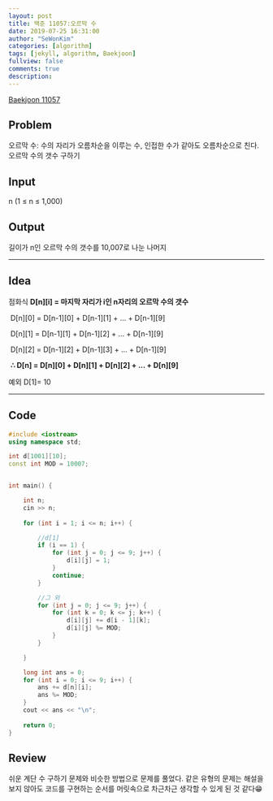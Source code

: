 ```yaml
---
layout: post
title: 백준 11057:오르막 수
date: 2019-07-25 16:31:00
author: "SeWonKim"
categories: [algorithm]
tags: [jekyll, algorithm, Baekjoon]
fullview: false
comments: true
description: 
---
```


[Baekjoon 11057](https://www.acmicpc.net/problem/11057)



## Problem
오르막 수: 수의 자리가 오름차순을 이루는 수, 인접한 수가 같아도 오름차순으로 친다.
​
오르막 수의 갯수 구하기



## Input
n (1 ≤ n ≤ 1,000)



## Output
길이가 n인 오르막 수의 갯수를 10,007로 나눈 나머지





------



## Idea
점화식 **D\[n][i] = 마지막 자리가 i인 n자리의 오르막 수의 갯수**

​	D\[n][0] = D\[n-1][0] + D\[n-1][1] + ... + D\[n-1][9]

​	D\[n][1] = D\[n-1][1] + D\[n-1][2] + ... + D\[n-1][9]

​	D\[n][2] = D\[n-1][2] + D\[n-1][3] + ... + D\[n-1][9]

​	 **∴ D[n] = D\[n][0] + D\[n][1] + D\[n][2] + ... + D\[n][9]**



​예외 D[1]= 10



------



## Code

```cpp
#include <iostream>
using namespace std;

int d[1001][10];
const int MOD = 10007;


int main() {

	int n;
	cin >> n;
	
	for (int i = 1; i <= n; i++) {

		//d[1]
		if (i == 1) {
			for (int j = 0; j <= 9; j++) {
				d[i][j] = 1;
			}
			continue;
		}

		//그 외
		for (int j = 0; j <= 9; j++) {
			for (int k = 0; k <= j; k++) {
				d[i][j] += d[i - 1][k];
				d[i][j] %= MOD;
			}
		}

	}

	long int ans = 0;
	for (int i = 0; i <= 9; i++) {
		ans += d[n][i];
		ans %= MOD;
	}
	cout << ans << "\n";
	
	return 0;
}
```





## Review
쉬운 계단 수 구하기 문제와 비슷한 방법으로 문제를 풀었다. 같은 유형의 문제는 해설을 보지 않아도 코드를 구현하는 순서를 머릿속으로 차근차근 생각할 수 있게 된 것 같다😁